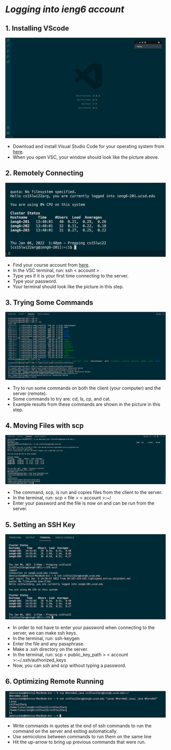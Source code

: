 # ***Logging into ieng6 account***
## 1. Installing VScode
![Image](installvsc.png)
* Download and install Visual Studio Code for your operating system from [here](https://code.visualstudio.com/).
* When you open VSC, your window should look like the picture above.
## 2. Remotely Connecting
![Image](remoteconnect.png)
* Find your course account from  [here](https://sdacs.ucsd.edu/~icc/index.php).
* In the VSC terminal, run:
ssh < account >
* Type yes if it is your first time connecting to the server.
* Type your password.
* Your terminal should look like the picture in this step.
## 3. Trying Some Commands
![Image](trycomms.png)
* Try to run some commands on both the client (your computer) and the server (remote).
* Some commands to try are: cd, ls, cp, and cat.
* Example results from these commands are shown in the picture in this step.
## 4. Moving Files with scp
![Image](movefilescp.png)
* The command, scp, is run and copies files from the client to the server.
* In the terminal, run:
scp < file > < account >:~/
* Enter your password and the file is now on and can be run from the server.
## 5. Setting an SSH Key
![Image](sshkey.png)
* In order to not have to enter your password when connecting to the server, we can make ssh keys.
* In the terminal, run:
ssh-keygen
* Enter the file and any passphrase.
* Make a .ssh directory on the server.
* In the terminal, run:
scp < public_key_path > < account >:~/.ssh/authorized_keys
* Now, you can ssh and scp without typing a password.
## 6. Optimizing Remote Running
![Image](optremrun.jpg)
* Write commands in quotes at the end of ssh commands to run the command on the server and exiting automatically.
* Use semicolons between commands to run them on the same line
* Hit the up-arrow to bring up previous commands that were run.